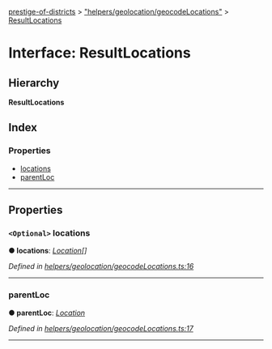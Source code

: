 [prestige-of-districts](../README.md) > ["helpers/geolocation/geocodeLocations"](../modules/_helpers_geolocation_geocodelocations_.md) > [ResultLocations](../interfaces/_helpers_geolocation_geocodelocations_.resultlocations.md)

# Interface: ResultLocations

## Hierarchy

**ResultLocations**

## Index

### Properties

* [locations](_helpers_geolocation_geocodelocations_.resultlocations.md#locations)
* [parentLoc](_helpers_geolocation_geocodelocations_.resultlocations.md#parentloc)

---

## Properties

<a id="locations"></a>

### `<Optional>` locations

**● locations**: *[Location](_helpers_geolocation_geocodelocations_.location.md)[]*

*Defined in [helpers/geolocation/geocodeLocations.ts:16](https://github.com/YarosJ/prestige-of-districts/blob/17f0d7b/helpers/geolocation/geocodeLocations.ts#L16)*

___
<a id="parentloc"></a>

###  parentLoc

**● parentLoc**: *[Location](_helpers_geolocation_geocodelocations_.location.md)*

*Defined in [helpers/geolocation/geocodeLocations.ts:17](https://github.com/YarosJ/prestige-of-districts/blob/17f0d7b/helpers/geolocation/geocodeLocations.ts#L17)*

___

